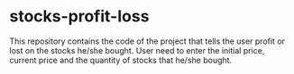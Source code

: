 # stocks-profit-loss
This repository contains the code of the project that tells the user profit or lost on the stocks he/she bought. User need to enter the initial price, current price and the quantity of stocks that he/she bought.
